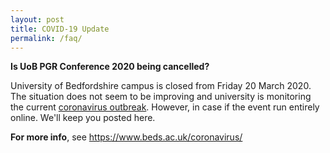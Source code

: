 ```yaml
---
layout: post
title: COVID-19 Update
permalink: /faq/
---
```


**Is UoB PGR Conference 2020 being cancelled?**

University of Bedfordshire campus is closed from Friday 20 March 2020. The situation does not seem to be improving and university is monitoring the current [coronavirus outbreak](https://www.beds.ac.uk/coronavirus/information-for-students/). However, in case if the event run entirely online. We'll keep you posted here.</li>
<br>

**For more info**, see https://www.beds.ac.uk/coronavirus/
